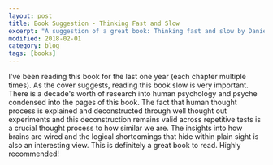 ```yaml
---
layout: post
title: Book Suggestion - Thinking Fast and Slow
excerpt: "A suggestion of a great book: Thinking fast and slow by Daniel Kahneman"
modified: 2018-02-01
category: blog
tags: [books]
---
```


I've been reading this book for the last one year (each chapter multiple times). As the cover suggests, reading this book slow is very important. There is a decade's worth of research into human psychology and psyche condensed into the pages of this book. The fact that human thought process is explained and deconstructed through well thought out experiments and this deconstruction remains valid across repetitive tests is a crucial thought process to how similar we are. The insights into how brains are wired and the logical shortcomings that hide within plain sight is also an interesting view. This is definitely a great book to read. Highly recommended!

